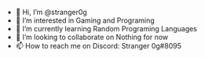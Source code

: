 - 👋 Hi, I’m @stranger0g
- 👀 I’m interested in Gaming and Programing
- 🌱 I’m currently learning Random Programing Languages
- 💞️ I’m looking to collaborate on Nothing for now
- 📫 How to reach me on Discord: Stranger 0g#8095

<!---
stranger0g/stranger0g is a ✨ special ✨ repository because its `README.md` (this file) appears on your GitHub profile.
You can click the Preview link to take a look at your changes.
--->
